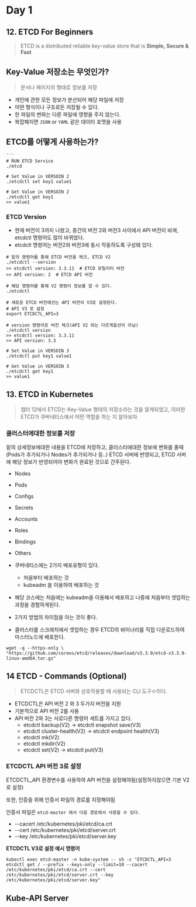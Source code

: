 # Day 1



## 12. ETCD For Beginners

> ETCD is a distributed reliable key-value store that is **Simple, Secure & Fast**

## Key-Value 저장소는 무엇인가?

> 문서나 페이지의 형태로 정보를 저장

* 개인에 관한 모든 정보가 분산되어 해당 파일에 저장
* 어떤 형식이나 구조로든 저장될 수 있다.
* 한 파일의 변화는 다른 파일에 영향을 주지 않는다.
* 복잡해지면 `JSON` or `YAML` 같은 데이터 포맷을 사용

## ETCD를 어떻게 사용하는가?

````
```
# RUN ETCD Service
./etcd

# Set Value in VERSOIN 2
./etcdctl set key1 value1

# Get Value in VERSOIN 2
./etcdctl get key1
>> value1
````

### ETCD Version

* 현재 버전이 3까지 나왔고, 중간의 버전 2와 버전3 사이에서 API 버전이 바껴, etcdctl 명령어도 많이 바뀌었다.
* etcdctl 명령어는 버전2와 버전3에 동시 작동하도록 구성돼 있다.

```
# 밑의 명령어를 통해 ETCD 버전을 체크, ETCD V2
./etcdctl --version
>> etcdctl version: 3.3.11  # ETCD 유틸리티 버전
>> API version: 2  # ETCD API 버전

# 해당 명령어를 통해 V2 명령어 정보를 알 수 있다.
./etcdctl

# 새로운 ETCD 버전에선는 API 버전이 V3로 설정된다.
# API V3 로 설정
export ETCDCTL_API=3

# version 명령어로 버전 체크(API V2 와는 다르게옵션이 아님)
./etcdctl version
>> etcdctl version: 3.3.11  
>> API version: 3.3

# Set Value in VERSOIN 3
./etcdctl put key1 value1

# Get Value in VERSOIN 3
./etcdctl get key1
>> value1
```



## 13. ETCD in Kubernetes

> 챕터 12에서 ETCD는 Key-Value 형태의 저장소라는 것을 알게되었고, 이러한 ETCD가 쿠버네티스에서 어떤 역할을 하는 지 알아보자

### 클러스터에대한 정보를 저장

밑의 상세정보에대한 내용을 ETCD에 저장하고, 클러스터에대한 정보에 변화를 줄때(Pods가 추가되거나 Nodes가 추가되거나 등..) ETCD 서버에 반영되고, ETCD 서버에 해당 정보가 반영되어야 변화가 완료된 것으로 간주된다.

* Nodes
* Pods
* Configs
* Secrets
* Accounts
* Roles
* Bindings
* Others



* 쿠버네티스에는 2가지 배포유형이 있다.
  * 처음부터 배포하는 것
  * kubeadm 을 이용하여 배포하는 것
* 해당 코스에는 처음에는 kubeadm을 이용해서 배포하고 나중에 처음부터 셋업하는 과정을 경험하게된다.
* 2가지 방법의 차이점을 아는 것이 좋다.
* 클러스터를 스크래치에서 셋업하는 경우 ETCD의 바이너리를 직접 다운로드하여 마스터노드에 배포한다.

```
wget -q --https-only \ "https://github.com/coreos/etcd/releases/download/v3.3.9/etcd-v3.3.9-linux-amd64.tar.gz"
```





## 14 ETCD - Commands (Optional)

> ETCDCTL은 ETCD 서버와 상호작용할 때 사용되는 CLI 도구ㅇ이다.

* ETCDCTL은 API 버전 2 와 3 두가지 버전을 지원
* 기본적으로 API 버전 2를 사용
* API 버전 2와 3는 서로다른 명령어 세트를 가지고 있다.
  * etcdctl backup(V2) -> etcdctl snapshot save(V3)
  * etcdctl cluster-health(V2) -> etcdctl endpoint health(V3)
  * etcdctl mk(V2)
  * etcdctl mkdir(V2)
  * etcdctl set(V2) -> etcdctl put(V3)



### ETCDCTL API 버전 3로 설정

ETCDCTL\_API 환경변수를 사용하여 API 버전을 설정해야됨(설정하지않으면 기본 V2로 설정)

또한, 인증을 위해 인증서 파일의 경로를 지정해야됨



인증서 파일은 `etcd-master 에서 다음 경로에서 사용할 수 있다.`

* \--cacert /etc/kubernetes/pki/etcd/ca.crt
* \--cert /etc/kubernetes/pki/etcd/server.crt
* \--key /etc/kubernetes/pki/etcd/server.key



**ETCDCTL V3로 설정 예시 명령어**

```
kubectl exec etcd-master -n kube-system -- sh -c "ETCDCTL_API=3 etcdctl get / --prefix --keys-only --limit=10 --cacert /etc/kubernetes/pki/etcd/ca.crt --cert /etc/kubernetes/pki/etcd/server.crt --key /etc/kubernetes/pki/etcd/server.key"
```





## Kube-API Server



